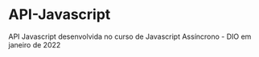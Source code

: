 # API-Javascript
API Javascript desenvolvida no curso de Javascript Assíncrono - DIO em janeiro de 2022
